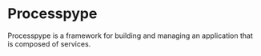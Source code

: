 # Processpype

Processpype is a framework for building and managing an application that is composed of services.
